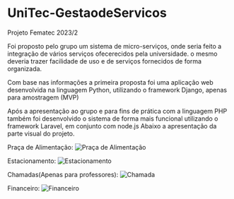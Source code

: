 # UniTec-GestaodeServicos
Projeto Fematec 2023/2

Foi proposto pelo grupo um sistema de micro-serviços, onde seria feito a integração de vários serviços ofecerecidos pela universidade. o mesmo deveria trazer facilidade de uso e de serviços fornecidos de forma organizada. 

Com base nas informações a primeira proposta foi uma aplicação web desenvolvida na linguagem Python, utilizando o framework Django, apenas para amostragem (MVP)

Após a apresentação ao grupo e para fins de prática com a linguagem PHP também foi desenvolvido o sistema de forma mais funcional utilizando o framework Laravel, em conjunto com node.js
Abaixo a apresentação da parte visual do projeto.


Praça de Alimentação:
![Praça de Alimentação](https://github.com/Danieldealmeida23/UniTec-Gestao/assets/122099186/8c7cfdd4-cb6a-4def-8e75-f0bea7adc034)


Estacionamento:
![Estacionamento](https://github.com/Danieldealmeida23/UniTec-Gestao/assets/122099186/44e4975b-a8d5-430a-bfcc-83415d1742be)


Chamadas(Apenas para professores):
![Chamada](https://github.com/Danieldealmeida23/UniTec-Gestao/assets/122099186/879d4395-c031-4698-863a-625b34043740)


Financeiro:
![Financeiro](https://github.com/Danieldealmeida23/UniTec-Gestao/assets/122099186/907254af-be50-44dc-b350-b510a6666608)
